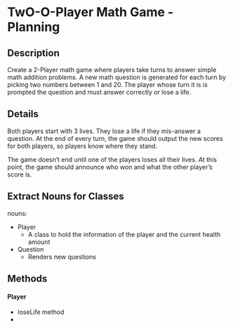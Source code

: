 # TwO-O-Player Math Game - Planning

## Description
Create a 2-Player math game where players take turns to answer simple math addition problems. A new math question is generated for each turn by picking two numbers between 1 and 20. The player whose turn it is is prompted the question and must answer correctly or lose a life.


## Details
Both players start with 3 lives. They lose a life if they mis-answer a question. At the end of every turn, the game should output the new scores for both players, so players know where they stand.

The game doesn’t end until one of the players loses all their lives. At this point, the game should announce who won and what the other player’s score is.

## Extract Nouns for Classes
nouns: 
  - Player
    * A class to hold the information of the player and the current health amount
  - Question
    * Renders new questions

## Methods
#### Player
  - loseLife method
  - 